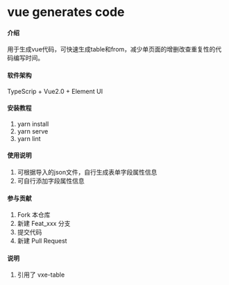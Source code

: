 # vue generates code

#### 介绍
用于生成vue代码，可快速生成table和from，减少单页面的增删改查重复性的代码编写时间。

#### 软件架构
TypeScrip + Vue2.0 + Element UI


#### 安装教程

1.  yarn install
2.  yarn serve
3.  yarn lint

#### 使用说明

1.  可根据导入的json文件，自行生成表单字段属性信息
2.  可自行添加字段属性信息

#### 参与贡献

1.  Fork 本仓库
2.  新建 Feat_xxx 分支
3.  提交代码
4.  新建 Pull Request


#### 说明

1. 引用了 vxe-table
